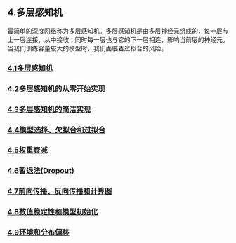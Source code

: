 ## 4.多层感知机
最简单的深度网络称为多层感知机。多层感知机是由多层神经元组成的，每一层与上一层连接，从中接收；同时每一层也与它的下一层相连，影响当前层的神经元。当我们训练容量较大的模型时，我们面临着过拟合的风险。


### [4.1多层感知机](./4_1.ipynb)
### [4.2多层感知机的从零开始实现](./4_2.ipynb)
### [4.3多层感知机的简洁实现](./4_3.ipynb)
### [4.4模型选择、欠拟合和过拟合](./4_4.ipynb)
### [4.5权重衰减](./4_5.ipynb)
### [4.6暂退法(Dropout)](./4_6.ipynb)
### [4.7前向传播、反向传播和计算图](./4_7.ipynb)
### [4.8数值稳定性和模型初始化](./4_8.ipynb)
### [4.9环境和分布偏移](./4_9.ipynb)